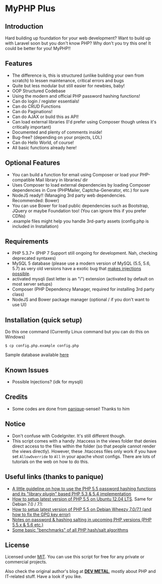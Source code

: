 # MyPHP Plus

## Introduction
Hard building up foundation for your web development? Want to build up with Laravel soon but you don't know PHP?
Why don't you try this one! It could be better for you! MyPHP!!

## Features

* The difference is, this is structured (unlike building your own from scratch) to lessen maintenance, critical errors and bugs
* Quite but less modular but still easier for newbies, baby!
* OOP Structured Codebase
* Using the modern and official PHP password hashing functions!
* Can do login / register essentials!
* Can do CRUD Functions
* Can do Paginations!
* Can do AJAX or build this as API!
* Can load external libraries (I'd prefer using Composer though unless it's critically important)
* Documented and plenty of comments inside!
* Bug-free? (depending on your projects, LOL)
* Can do Hello World, of course!
* All basic functions already here!

## Optional Features

* You can build a function for email using Composer or load your PHP-compatible Mail library in libraries/ dir
* Uses Composer to load external dependencies by loading Composer dependencies in Core (PHPMailer, Captcha-Generator, etc.) for sure
* NodeJS ready!! (Managing 3rd party web dependencies. Recommended: Bower)
* You can use Bower for load public dependencies such as Bootstrap, JQuery or maybe Foundation too! (You can ignore this if you prefer CDNs)
* .example files might help you handle 3rd-party assets (config.php is included in Installation)

## Requirements

* PHP 5.3.7+ (PHP 7 Support still ongoing for development. Nah, checking deprecated syntaxes)
* MySQL 5 database (please use a modern version of MySQL (5.5, 5.6, 5.7) as very old versions have a exotic bug that
[makes injections possible](http://stackoverflow.com/q/134099/1114320).
* activated mysqli (last letter is an "i") extension (activated by default on most server setups)
* Composer (PHP Dependency Manager, required for installing 3rd party class)
* NodeJS and Bower package manager (optional / if you don't want to use UI)

## Installation (quick setup)

Do this one command (Currently Linux command but you can do this on Windows)

`$ cp config.php.example config.php`

Sample database available [here](https://gist.github.com/jccultima123/5e10a6d9e549778eff40adb5a3556e4a)

## Known Issues

* Possible Injections? (idk for mysqli)

## Credits

* Some codes are done from [panique](https://github.com/panique)-sensei! Thanks to him

## Notice

* Don't confuse with CodeIgniter. It's still different though.
* This script comes with a handy .htaccess in the views folder that denies direct access to the files within the folder (so that people cannot render the views directly). However, these .htaccess files only work if you have set
`AllowOverride` to `All` in your apache vhost configs. There are lots of tutorials on the web on how to do this.

## Useful links (thanks to panique)

* [A little guideline on how to use the PHP 5.5 password hashing functions and its "library plugin" based PHP 5.3 & 5.4 implementation](http://www.dev-metal.com/use-php-5-5-password-hashing-functions/)
* [How to setup latest version of PHP 5.5 on Ubuntu 12.04 LTS](http://www.dev-metal.com/how-to-setup-latest-version-of-php-5-5-on-ubuntu-12-04-lts/). Same for Debian 7.0 / 7.1:
* [How to setup latest version of PHP 5.5 on Debian Wheezy 7.0/7.1 (and how to fix the GPG key error)](http://www.dev-metal.com/setup-latest-version-php-5-5-debian-wheezy-7-07-1-fix-gpg-key-error/)
* [Notes on password & hashing salting in upcoming PHP versions (PHP 5.5.x & 5.6 etc.)](https://github.com/panique/php-login/wiki/Notes-on-password-&-hashing-salting-in-upcoming-PHP-versions-%28PHP-5.5.x-&-5.6-etc.%29)
* [Some basic "benchmarks" of all PHP hash/salt algorithms](https://github.com/panique/php-login/wiki/Which-hashing-&-salting-algorithm-should-be-used-%3F)

## License

Licensed under [MIT](http://www.opensource.org/licenses/mit-license.php). You can use this script for free for any
private or commercial projects.

Also check the original author's blog at **[DEV METAL](http://www.dev-metal.com)**, mostly about PHP and IT-related stuff. Have a look if you like.
